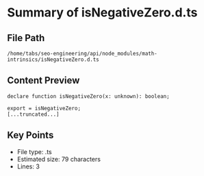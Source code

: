 # Summary of isNegativeZero.d.ts
  
## File Path
`/home/tabs/seo-engineering/api/node_modules/math-intrinsics/isNegativeZero.d.ts`

## Content Preview
```
declare function isNegativeZero(x: unknown): boolean;

export = isNegativeZero;
[...truncated...]
```

## Key Points
- File type: .ts
- Estimated size: 79 characters
- Lines: 3
